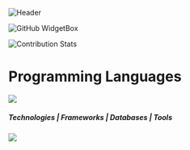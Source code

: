 

![Header](https://user-images.githubusercontent.com/63893110/200409903-2ec0df58-5132-45d6-a4eb-6de7ad30f593.png)


![GitHub WidgetBox](https://github-widgetbox.vercel.app/api/profile?username=PSYCHOSIDX&data=followers,repositories,stars,commits&theme=darkmode)

![Contribution Stats](https://github-contribution-stats.vercel.app/api/?username=PSYCHOSIDX)





# Programming Languages 
<p align="">
  <a href="#">
    <img src="https://skillicons.dev/icons?i=c,cpp,cs,python,java,javascript,ts,php,gherkin" />
  </a>
</p>

#####  Technologies    |   Frameworks   |   Databases   |   Tools 
<p align="">
  <a href="#">
    <img src="https://skillicons.dev/icons?i=react,git,github,express,gcp,html,nodejs,netlify,nginx,nextjs,redux,sass,tailwind,bootstrap,css,materialui,firebase,sqlite,mysql,mongodb,postgres,supabase,vscode,github,selenium,eclipse,visualstudio,powershell,figma,stackoverflow" />
  </a>
</p>
